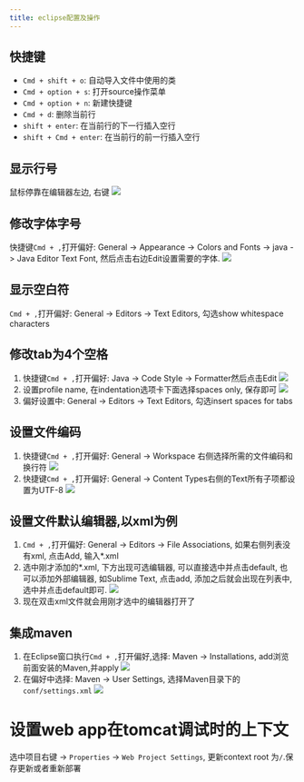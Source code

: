 ```yaml
---
title: eclipse配置及操作
---
```


## 快捷键

- `Cmd + shift + o`: 自动导入文件中使用的类
- `Cmd + option + s`: 打开source操作菜单
- `Cmd + option + n`: 新建快捷键
- `Cmd + d`: 删除当前行
- `shift + enter`: 在当前行的下一行插入空行
- `shift + Cmd + enter`: 在当前行的前一行插入空行

## 显示行号

鼠标停靠在编辑器左边, 右键
![][1]

## 修改字体字号

快捷键`Cmd + ,`打开偏好: General -> Appearance -> Colors and Fonts -> java -> Java Editor Text Font, 然后点击右边Edit设置需要的字体.
![][2]

## 显示空白符

`Cmd + ,`打开偏好: General -> Editors -> Text Editors, 勾选show whitespace characters

## 修改tab为4个空格

1. 快捷键`Cmd + ,`打开偏好: Java -> Code Style -> Formatter然后点击Edit
  ![][3]
2. 设置profile name, 在indentation选项卡下面选择spaces only, 保存即可
  ![][4]
3. 偏好设置中: General -> Editors -> Text Editors, 勾选insert spaces for tabs

## 设置文件编码

1. 快捷键`Cmd + ,`打开偏好: General -> Workspace 右侧选择所需的文件编码和换行符
  ![][5]
2. 快捷键`Cmd + ,`打开偏好: General -> Content Types右侧的Text所有子项都设置为UTF-8
  ![][6]

## 设置文件默认编辑器,以xml为例

1. `Cmd + ,`打开偏好: General -> Editors -> File Associations, 如果右侧列表没有xml, 点击Add, 输入*.xml
2. 选中刚才添加的*.xml, 下方出现可选编辑器, 可以直接选中并点击default, 也可以添加外部编辑器, 如Sublime Text, 点击add, 添加之后就会出现在列表中, 选中并点击default即可.
  ![][7]
3. 现在双击xml文件就会用刚才选中的编辑器打开了

## 集成maven

1. 在Eclipse窗口执行`Cmd + ,`打开偏好,选择: Maven -> Installations, add浏览前面安装的Maven,并apply
  ![][2]
2. 在偏好中选择: Maven -> User Settings, 选择Maven目录下的`conf/settings.xml`
  ![][3]

# 设置web app在tomcat调试时的上下文

选中项目右键 -> `Properties` -> `Web Project Settings`, 更新context root 为`/`.保存更新或者重新部署

[7]: https://cloud.githubusercontent.com/assets/5894015/8510144/94c760ca-2305-11e5-8e9c-91e7989d42f6.png
[6]: https://cloud.githubusercontent.com/assets/5894015/8508168/54878872-2298-11e5-8175-70e96983e7a7.png
[5]: https://cloud.githubusercontent.com/assets/5894015/8508080/32f0e5b8-2294-11e5-9a73-97b4769fac53.png
[4]: https://cloud.githubusercontent.com/assets/5894015/8507895/b19a8ee2-2289-11e5-999e-f7ff46bdf5fd.png
[3]: https://cloud.githubusercontent.com/assets/5894015/8507882/4612b79e-2289-11e5-8b2c-efba7b13ce42.png
[2]: https://cloud.githubusercontent.com/assets/5894015/8507847/137bd24e-2288-11e5-95c2-280b75f1ef59.png
[1]: https://cloud.githubusercontent.com/assets/5894015/8507829/019be902-2287-11e5-8c94-ac4ffe0959f6.png
